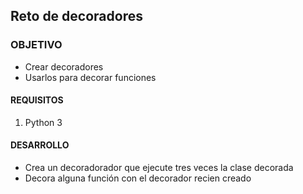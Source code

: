 ## Reto de decoradores

### OBJETIVO 

- Crear decoradores
- Usarlos para decorar funciones

#### REQUISITOS 

1. Python 3

#### DESARROLLO

- Crea un decoradorador que ejecute tres veces la clase decorada
- Decora alguna función con el decorador recien creado
